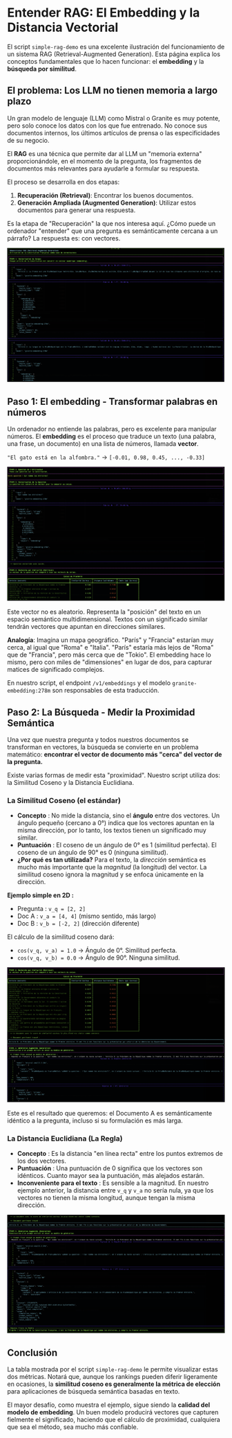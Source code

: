 # Entender RAG: El Embedding y la Distancia Vectorial

El script `simple-rag-demo` es una excelente ilustración del funcionamiento de un sistema RAG (Retrieval-Augmented Generation). Esta página explica los conceptos fundamentales que lo hacen funcionar: el **embedding** y la **búsqueda por similitud**.

## El problema: Los LLM no tienen memoria a largo plazo

Un gran modelo de lenguaje (LLM) como Mistral o Granite es muy potente, pero solo conoce los datos con los que fue entrenado. No conoce sus documentos internos, los últimos artículos de prensa o las especificidades de su negocio.

El **RAG** es una técnica que permite dar al LLM un "memoria externa" proporcionándole, en el momento de la pregunta, los fragmentos de documentos más relevantes para ayudarle a formular su respuesta.

El proceso se desarrolla en dos etapas:
1. **Recuperación (Retrieval)**: Encontrar los buenos documentos.
2. **Generación Ampliada (Augmented Generation)**: Utilizar estos documentos para generar una respuesta.

Es la etapa de "Recuperación" la que nos interesa aquí. ¿Cómo puede un ordenador "entender" que una pregunta es semánticamente cercana a un párrafo? La respuesta es: con vectores.

![Esquema conceptual del RAG](./images/rag_concept_overview.png)

## Paso 1: El embedding - Transformar palabras en números

Un ordenador no entiende las palabras, pero es excelente para manipular números. El **embedding** es el proceso que traduce un texto (una palabra, una frase, un documento) en una lista de números, llamada **vector**.

`"El gato está en la alfombra."`  →  `[-0.01, 0.98, 0.45, ..., -0.33]`

![Ejemplo de vector de embedding](./images/embedding_vector_example.png)

Este vector no es aleatorio. Representa la "posición" del texto en un espacio semántico multidimensional. Textos con un significado similar tendrán vectores que apuntan en direcciones similares.

**Analogía**: Imagina un mapa geográfico. "París" y "Francia" estarían muy cerca, al igual que "Roma" e "Italia". "París" estaría más lejos de "Roma" que de "Francia", pero más cerca que de "Tokio". El embedding hace lo mismo, pero con miles de "dimensiones" en lugar de dos, para capturar matices de significado complejos.

En nuestro script, el endpoint `/v1/embeddings` y el modelo `granite-embedding:278m` son responsables de esta traducción.

## Paso 2: La Búsqueda - Medir la Proximidad Semántica

Una vez que nuestra pregunta y todos nuestros documentos se transforman en vectores, la búsqueda se convierte en un problema matemático: **encontrar el vector de documento más "cerca" del vector de la pregunta.**

Existe varias formas de medir esta "proximidad". Nuestro script utiliza dos: la Similitud Coseno y la Distancia Euclidiana.

### La Similitud Coseno (el estándar)

-   **Concepto** : No mide la distancia, sino el **ángulo** entre dos vectores. Un ángulo pequeño (cercano a 0°) indica que los vectores apuntan en la misma dirección, por lo tanto, los textos tienen un significado muy similar.
-   **Puntuación** : El coseno de un ángulo de 0° es 1 (similitud perfecta). El coseno de un ángulo de 90° es 0 (ninguna similitud).
-   **¿Por qué es tan utilizada?** Para el texto, la *dirección* semántica es mucho más importante que la *magnitud* (la longitud) del vector. La similitud coseno ignora la magnitud y se enfoca únicamente en la dirección.

**Ejemplo simple en 2D :**
-   Pregunta : `v_q = [2, 2]`
-   Doc A : `v_a = [4, 4]` (mismo sentido, más largo)
-   Doc B : `v_b = [-2, 2]` (dirección diferente)

El cálculo de la similitud coseno dará:
-   `cos(v_q, v_a) = 1.0` → Ángulo de 0°. Similitud perfecta.
-   `cos(v_q, v_b) = 0.0` → Ángulo de 90°. Ninguna similitud.

![Ilustración de la Similitud Coseno](./images/cosine_similarity_concept.png)

Este es el resultado que queremos: el Documento A es semánticamente idéntico a la pregunta, incluso si su formulación es más larga.

### La Distancia Euclidiana (La Regla)

-   **Concepto** : Es la distancia "en línea recta" entre los puntos extremos de los dos vectores.
-   **Puntuación** : Una puntuación de 0 significa que los vectores son idénticos. Cuanto mayor sea la puntuación, más alejados estarán.
-   **Inconveniente para el texto** : Es sensible a la magnitud. En nuestro ejemplo anterior, la distancia entre `v_q` y `v_a` no sería nula, ya que los vectores no tienen la misma longitud, aunque tengan la misma dirección.

![Ilustración de la Distancia Euclidiana](./images/euclidean_distance_concept.png)

## Conclusión

La tabla mostrada por el script `simple-rag-demo` le permite visualizar estas dos métricas. Notará que, aunque los rankings pueden diferir ligeramente en ocasiones, la **similitud coseno es generalmente la métrica de elección** para aplicaciones de búsqueda semántica basadas en texto.

El mayor desafío, como muestra el ejemplo, sigue siendo la **calidad del modelo de embedding**. Un buen modelo producirá vectores que capturen fielmente el significado, haciendo que el cálculo de proximidad, cualquiera que sea el método, sea mucho más confiable.